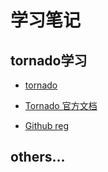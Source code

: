 # 学习笔记

## tornado学习

* [tornado](http://demo.pythoner.com/itt2zh/index.html)

* [Tornado 官方文档](http://www.tornadoweb.cn/documentation#)

* [Github reg](https://github.com/tornadoweb/tornado)

## others...
